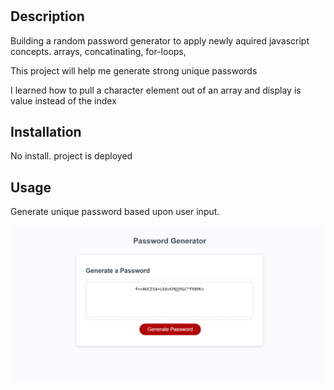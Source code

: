 # <Password-Generator>

## Description

Building a random password generator to apply newly aquired javascript concepts. 
arrays, concatinating, for-loops, 

This project will help me generate strong unique passwords

I learned how to pull a character element out of an array and display is value instead of the index

## Installation 

No install. project is deployed

## Usage 

Generate unique password based upon user input.


![mock-up](images/f0e49bcbc623990d71a3b6cd5afdbd79.png)


